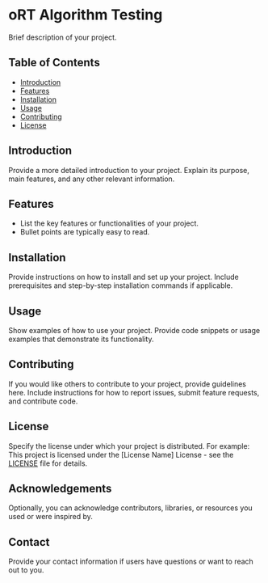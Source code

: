 # oRT Algorithm Testing

Brief description of your project.

## Table of Contents
- [Introduction](#introduction)
- [Features](#features)
- [Installation](#installation)
- [Usage](#usage)
- [Contributing](#contributing)
- [License](#license)

## Introduction
Provide a more detailed introduction to your project. Explain its purpose, main features, and any other relevant information.

## Features
- List the key features or functionalities of your project.
- Bullet points are typically easy to read.

## Installation
Provide instructions on how to install and set up your project. Include prerequisites and step-by-step installation commands if applicable.

## Usage
Show examples of how to use your project. Provide code snippets or usage examples that demonstrate its functionality.

## Contributing
If you would like others to contribute to your project, provide guidelines here. Include instructions for how to report issues, submit feature requests, and contribute code.

## License
Specify the license under which your project is distributed. For example:
This project is licensed under the [License Name] License - see the [LICENSE](LICENSE) file for details.

## Acknowledgements
Optionally, you can acknowledge contributors, libraries, or resources you used or were inspired by.

## Contact
Provide your contact information if users have questions or want to reach out to you.

